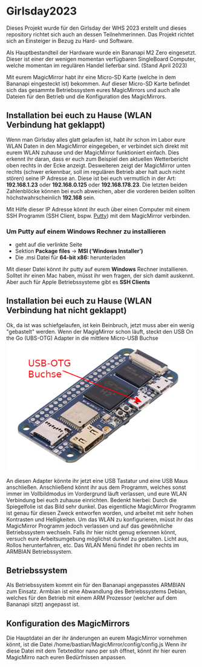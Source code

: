 # Girlsday2023
Dieses Projekt wurde für den Girlsday der WHS 2023 erstellt und dieses repository richtet sich auch an dessen Teilnehmerinnen. Das Projekt richtet sich an Einsteiger in Bezug zu Hard- und Software.

Als Hauptbestandteil der Hardware wurde ein Bananapi M2 Zero eingesetzt. Dieser ist einer der wenigen momentan verfügbaren SingleBoard Computer, welche momentan im regulären Handel lieferbar sind. (Stand April 2023)

Mit eurem MagicMirror habt ihr eine Micro-SD Karte (welche in dem Bananapi eingesteckt ist) bekommen. Auf dieser Micro-SD Karte befindet sich das gesammte Betriebssystem eures MagicMirrors und auch alle Dateien für den Betrieb und die Konfiguration des MagicMirrors.

## Installation bei euch zu Hause (WLAN Verbindung hat geklappt) ##
Wenn man Girlsday alles glatt gelaufen ist, habt ihr schon im Labor eure WLAN Daten in den MagicMirror eingegeben, er verbindet sich direkt mit eurem WLAN zuhause und der MagicMirror funktioniert einfach. Dies erkennt ihr daran, dass er euch zum Beispiel den aktuellen Wetterbericht oben rechts in der Ecke anzeigt. Desweiteren zeigt der MagicMirror unten rechts (schwer erkennbar, soll im regulären Betrieb aber halt auch nicht stören) seine IP Adresse an. Diese ist bei euch vermutlich in der Art: **192.168.1.23** oder **192.168.0.125** oder **192.168.178.23**. Die letzten beiden Zahlenblöcke können bei euch abweichen, aber die vorderen beiden sollten höchstwahrscheinlich **192.168** sein. 

Mit Hilfe dieser IP Adresse könnt ihr euch über einen Computer mit einem SSH Programm (SSH Client, bspw. [Putty](https://www.chiark.greenend.org.uk/~sgtatham/putty/latest.html)) mit dem MagicMirror verbinden. 
### Um Putty auf einem Windows Rechner zu installieren ### 
* geht auf die verlinkte Seite
* Sektion **Package files** -> **MSI (‘Windows Installer’)**
* Die .msi Datei für **64-bit x86:** herunterladen

Mit dieser Datei könnt ihr putty auf eurem **Windows** Rechner installieren. Solltet ihr einen Mac haben, müsst ihr wen fragen, der sich damit auskennt. Aber auch für Apple Betriebssysteme gibt es **SSH Clients**

## Installation bei euch zu Hause (WLAN Verbindung hat **nicht** geklappt) ##
Ok, da ist was schiefgelaufen, ist kein Beinbruch, jetzt muss aber ein wenig "gebastelt" werden. Wenn der MagigMirror schon läuft, steckt den USB On the Go (UBS-OTG) Adapter in die mittlere Micro-USB Buchse
![USB-OTG Buchse](/BPI-M2_zero_11_USB-OTG.png?raw=true "USB-OTG Buchse")

An diesen Adapter könnte ihr jetzt eine USB Tastatur und eine USB Maus anschließen. Anschließend könnt ihr aus dem Programm, welches sonst immer im Vollbildmodus im Vordergrund läuft verlassen, und eure WLAN Verbindung bei euch zuhause einrichten.
Bedenkt hierbei: Durch die Spiegelfolie ist das Bild sehr dunkel. Das eigentliche MagicMirror Programm ist genau für diesen Zweck entworfen worden, und arbeitet mit sehr hohen Kontrasten und Helligkeiten. Um das WLAN zu konfigurieren, müsst ihr das MagicMirror Programm jedoch verlassen und auf das gewöhnliche Betriebssystem wechseln. Falls ihr hier nicht genug erkennen könnt, versuch eure Arbeitsumgebung möglichst dunkel zu gestalten. Licht aus, Rollos herunterfahren, etc.
Das WLAN Menü findet ihr oben rechts im ARMBIAN Betriebssystem.


## Betriebssystem ##
Als Betriebssystem kommt ein für den Bananapi angepasstes ARMBIAN zum Einsatz. Armbian ist eine Abwandlung des Betriebssystems Debian, welches für den Betrieb mit einem ARM Prozessor (welcher auf dem Bananapi sitzt) angepasst ist.

## Konfiguration des MagicMirrors ##
Die Hauptdatei an der ihr änderungen an eurem MagicMirror vornehmen könnt, ist die Datei /home/bastian/MagicMirror/config/config.js
Wenn ihr diese Datei mit dem Tetxteditor nano per ssh öffnet, könnt ihr hier euren MagicMirro nach euren Bedürfnissen anpassen.
